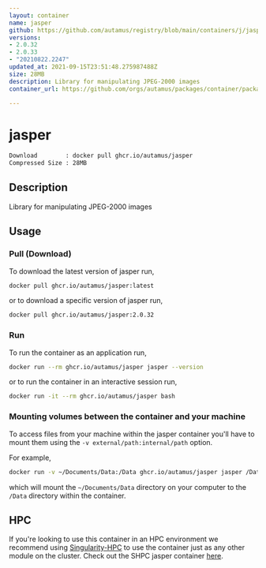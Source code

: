 ```yaml
---
layout: container
name: jasper
github: https://github.com/autamus/registry/blob/main/containers/j/jasper/spack.yaml
versions:
- 2.0.32
- 2.0.33
- "20210822.2247"
updated_at: 2021-09-15T23:51:48.275987488Z
size: 28MB
description: Library for manipulating JPEG-2000 images
container_url: https://github.com/orgs/autamus/packages/container/package/jasper

---
```

# jasper
```bash 
Download        : docker pull ghcr.io/autamus/jasper
Compressed Size : 28MB
```

## Description
Library for manipulating JPEG-2000 images

## Usage
### Pull (Download)
To download the latest version of jasper run,

```bash
docker pull ghcr.io/autamus/jasper:latest
```

or to download a specific version of jasper run,

```bash
docker pull ghcr.io/autamus/jasper:2.0.32
```
### Run
To run the container as an application run,
```bash
docker run --rm ghcr.io/autamus/jasper jasper --version
```

or to run the container in an interactive session run,
```bash
docker run -it --rm ghcr.io/autamus/jasper bash
```

### Mounting volumes between the container and your machine
To access files from your machine within the jasper container you'll have to mount them using the `-v external/path:internal/path` option.

For example,
```bash
docker run -v ~/Documents/Data:/Data ghcr.io/autamus/jasper jasper /Data/myData.csv
```
which will mount the `~/Documents/Data` directory on your computer to the `/Data` directory within the container.

## HPC
If you're looking to use this container in an HPC environment we recommend using [Singularity-HPC](https://singularity-hpc.readthedocs.io) to use the container just as any other module on the cluster. Check out the SHPC jasper container [here](https://singularityhub.github.io/singularity-hpc/r/ghcr.io-autamus-jasper/).